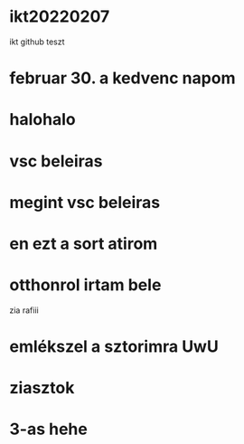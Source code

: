 # ikt20220207
ikt github teszt
# februar 30. a kedvenc napom 
# halohalo
# vsc beleiras
# megint vsc beleiras
# en ezt a sort atirom
# otthonrol irtam bele
zia rafiii
# emlékszel a sztorimra UwU
# ziasztok
# 3-as hehe
